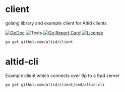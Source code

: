 # client

golang library and example client for Altid clients

[![GoDoc](https://godoc.org/github.com/golang/gddo?status.svg)](https://godoc.org/github.com/altid/client) ![Tests](https://github.com/altid/server/workflows/Tests/badge.svg) [![Go Report Card](https://goreportcard.com/badge/github.com/altid/server)](https://goreportcard.com/report/github.com/altid/client) [![License](http://img.shields.io/:license-mit-blue.svg)](http://doge.mit-license.org)

`go get github.com/altid/client`

# altid-cli

Example client which connects over 9p to a 9pd server

`go get github.com/altid/client/cmd/altid-cli`
